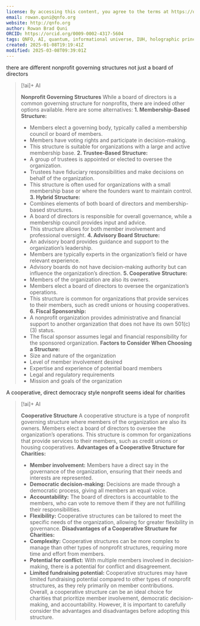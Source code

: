 ```yaml
---
license: By accessing this content, you agree to the terms at https://qnfo.org/LICENSE
email: rowan.quni@qnfo.org
website: http://qnfo.org
author: Rowan Brad Quni
ORCID: https://orcid.org/0009-0002-4317-5604
tags: QNFO, AI, quantum, informational universe, IUH, holographic principle
created: 2025-01-08T19:19:41Z
modified: 2025-03-08T09:39:01Z
---
```


there are different nonprofit governing structures not just a board of directors

> [!ai]+ AI
>
> **Nonprofit Governing Structures**
> While a board of directors is a common governing structure for nonprofits, there are indeed other options available. Here are some alternatives:
> **1. Membership-Based Structure:**
> - Members elect a governing body, typically called a membership council or board of members.
> - Members have voting rights and participate in decision-making.
> - This structure is suitable for organizations with a large and active membership base.
> **2. Trustee-Based Structure:**
> - A group of trustees is appointed or elected to oversee the organization.
> - Trustees have fiduciary responsibilities and make decisions on behalf of the organization.
> - This structure is often used for organizations with a small membership base or where the founders want to maintain control.
> **3. Hybrid Structure:**
> - Combines elements of both board of directors and membership-based structures.
> - A board of directors is responsible for overall governance, while a membership council provides input and advice.
> - This structure allows for both member involvement and professional oversight.
> **4. Advisory Board Structure:**
> - An advisory board provides guidance and support to the organization’s leadership.
> - Members are typically experts in the organization’s field or have relevant experience.
> - Advisory boards do not have decision-making authority but can influence the organization’s direction.
> **5. Cooperative Structure:**
> - Members of the organization are also its owners.
> - Members elect a board of directors to oversee the organization’s operations.
> - This structure is common for organizations that provide services to their members, such as credit unions or housing cooperatives.
> **6. Fiscal Sponsorship:**
> - A nonprofit organization provides administrative and financial support to another organization that does not have its own 501(c)(3) status.
> - The fiscal sponsor assumes legal and financial responsibility for the sponsored organization.
> **Factors to Consider When Choosing a Structure:**
> - Size and nature of the organization
> - Level of member involvement desired
> - Expertise and experience of potential board members
> - Legal and regulatory requirements
> - Mission and goals of the organization

A cooperative, direct democracy style nonprofit seems ideal for charities

> [!ai]+ AI
>
> **Cooperative Structure**
> A cooperative structure is a type of nonprofit governing structure where members of the organization are also its owners. Members elect a board of directors to oversee the organization’s operations. This structure is common for organizations that provide services to their members, such as credit unions or housing cooperatives.
> **Advantages of a Cooperative Structure for Charities:**
> - **Member involvement:** Members have a direct say in the governance of the organization, ensuring that their needs and interests are represented.
> - **Democratic decision-making:** Decisions are made through a democratic process, giving all members an equal voice.
> - **Accountability:** The board of directors is accountable to the members, who can vote to remove them if they are not fulfilling their responsibilities.
> - **Flexibility:** Cooperative structures can be tailored to meet the specific needs of the organization, allowing for greater flexibility in governance.
> **Disadvantages of a Cooperative Structure for Charities:**
> - **Complexity:** Cooperative structures can be more complex to manage than other types of nonprofit structures, requiring more time and effort from members.
> - **Potential for conflict:** With multiple members involved in decision-making, there is a potential for conflict and disagreement.
> - **Limited fundraising potential:** Cooperative structures may have limited fundraising potential compared to other types of nonprofit structures, as they rely primarily on member contributions.
> Overall, a cooperative structure can be an ideal choice for charities that prioritize member involvement, democratic decision-making, and accountability. However, it is important to carefully consider the advantages and disadvantages before adopting this structure.
